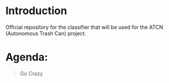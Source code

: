 # Introduction
Official repository for the classifier that will be used for the ATCN (Autonomous Trash Can) project. 

# Agenda:
> Go Crazy